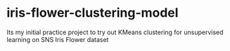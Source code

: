 # iris-flower-clustering-model
Its my initial practice project to try out KMeans clustering for unsupervised learning on SNS Iris Flower dataset
